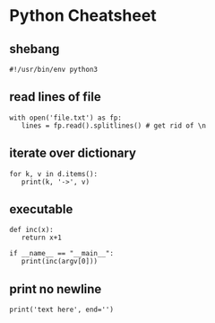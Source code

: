 # Python Cheatsheet

## shebang
```
#!/usr/bin/env python3
```

## read lines of file
```
with open('file.txt') as fp:
   lines = fp.read().splitlines() # get rid of \n
```

## iterate over dictionary
```
for k, v in d.items():
   print(k, '->', v)
```


## executable
```
def inc(x):
   return x+1
   
if __name__ == "__main__":
   print(inc(argv[0]))
```

## print no newline
```
print('text here', end='')
```

